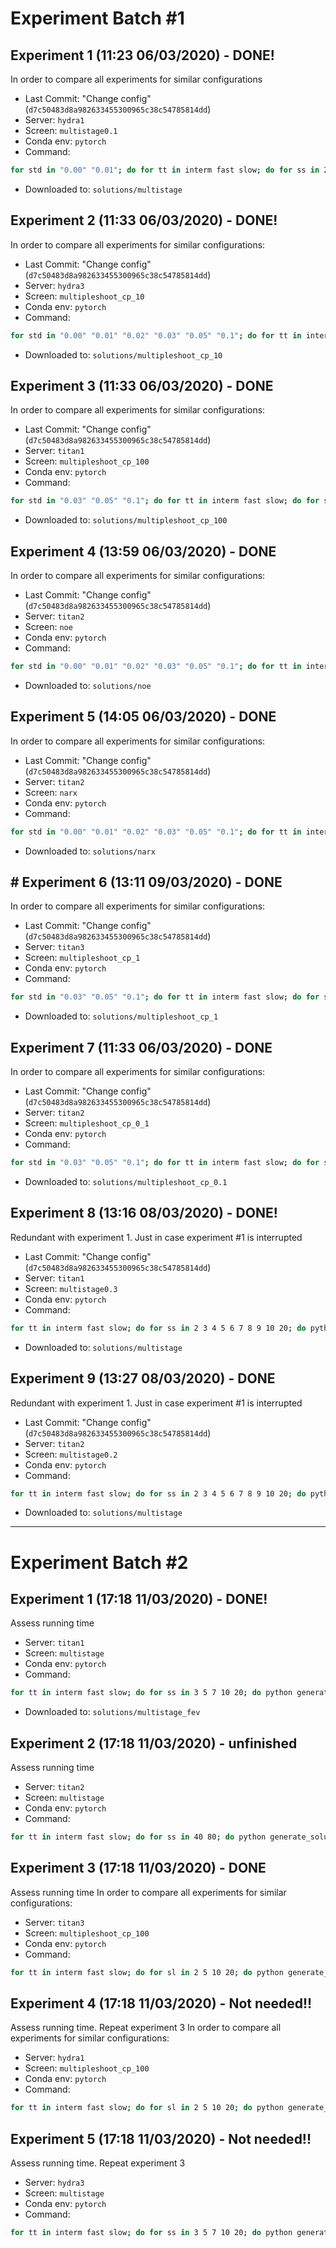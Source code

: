 # Experiment Batch #1

## Experiment 1 (11:23 06/03/2020) - DONE! 
In order to compare all experiments for similar configurations
- Last Commit: "Change config" (``d7c50483d8a982633455300965c38c54785814dd``)
- Server: ``hydra1``
- Screen: ``multistage0.1``
- Conda env: ``pytorch``
- Command:
```bash
for std in "0.00" "0.01"; do for tt in interm fast slow; do for ss in 2 3 4 5 6 7 8 9 10 20; do python generate_solutions.py --n_process 16 --n_stage $ss --time_const $tt --type multistage --noise_std $std  --folder multistage; done; done; done
```
- Downloaded to: ``solutions/multistage``

## Experiment 2 (11:33 06/03/2020) - DONE!
In order to compare all experiments for similar configurations:
- Last Commit: "Change config" (``d7c50483d8a982633455300965c38c54785814dd``)
- Server: ``hydra3``
- Screen: ``multipleshoot_cp_10``
- Conda env: ``pytorch``
- Command:
```bash 
for std in "0.00" "0.01" "0.02" "0.03" "0.05" "0.1"; do for tt in interm fast slow; do for sl in 2 5 10 20; do python generate_solutions.py --n_process 16 --shoot_len $sl --noise_std $std --time_const $tt --type multipleshoot --initial_constr_penalty 10 --folder ./multipleshoot_cp_10; done; done; done
```
- Downloaded to: ``solutions/multipleshoot_cp_10``

## Experiment 3 (11:33 06/03/2020) - DONE
In order to compare all experiments for similar configurations:
- Last Commit: "Change config" (``d7c50483d8a982633455300965c38c54785814dd``)
- Server: ``titan1``
- Screen: ``multipleshoot_cp_100``
- Conda env: ``pytorch``
- Command:
```bash
for std in "0.03" "0.05" "0.1"; do for tt in interm fast slow; do for sl in 2 5 10 20; do python generate_solutions.py --n_process 16 --shoot_len $sl --noise_std $std --time_const $tt --type multipleshoot --initial_constr_penalty 100 --folder multipleshoot_cp_100; done; done; done
```
- Downloaded to: ``solutions/multipleshoot_cp_100``

## Experiment 4 (13:59 06/03/2020) - DONE
In order to compare all experiments for similar configurations:
- Last Commit: "Change config" (``d7c50483d8a982633455300965c38c54785814dd``)
- Server: ``titan2``
- Screen: ``noe``
- Conda env: ``pytorch``
- Command:
```bash
for std in "0.00" "0.01" "0.02" "0.03" "0.05" "0.1"; do for tt in interm fast slow; do python generate_solutions.py --n_process 16 --time_const $tt --noise_std $std  --type noe --folder noe; done; done
```
- Downloaded to: ``solutions/noe``


## Experiment 5 (14:05 06/03/2020) - DONE 
In order to compare all experiments for similar configurations:
- Last Commit: "Change config" (``d7c50483d8a982633455300965c38c54785814dd``)
- Server: ``titan2``
- Screen: ``narx``
- Conda env: ``pytorch``
- Command:
```bash
for std in "0.00" "0.01" "0.02" "0.03" "0.05" "0.1"; do for tt in interm fast slow; do python generate_solutions.py --n_process 16 --time_const $tt --noise_std $std  --type narx --folder narx; done; done
```
- Downloaded to: ``solutions/narx``

## \# Experiment 6 (13:11 09/03/2020) - DONE
In order to compare all experiments for similar configurations:
- Last Commit: "Change config" (``d7c50483d8a982633455300965c38c54785814dd``)
- Server: ``titan3``
- Screen: ``multipleshoot_cp_1``
- Conda env: ``pytorch``
- Command:
```bash
for std in "0.03" "0.05" "0.1"; do for tt in interm fast slow; do for sl in 2 5 10 20; do python generate_solutions.py --n_process 16 --shoot_len $sl --noise_std $std --time_const $tt --type multipleshoot --initial_constr_penalty 1 --folder multipleshoot_cp_1; done; done; done
```
- Downloaded to: ``solutions/multipleshoot_cp_1``

##  Experiment 7 (11:33 06/03/2020) - DONE
In order to compare all experiments for similar configurations:
- Last Commit: "Change config" (``d7c50483d8a982633455300965c38c54785814dd``)
- Server: ``titan2``
- Screen: ``multipleshoot_cp_0_1``
- Conda env: ``pytorch``
- Command:
```bash
for std in "0.03" "0.05" "0.1"; do for tt in interm fast slow; do for sl in 2 5 10 20; do python generate_solutions.py --n_process 16 --shoot_len $sl --noise_std $std --time_const $tt --type multipleshoot --initial_constr_penalty 0.1 --folder multipleshoot_cp_0.1; done; done; done
```
- Downloaded to: ``solutions/multipleshoot_cp_0.1``


## Experiment 8 (13:16 08/03/2020) - DONE!
Redundant with  experiment 1. Just in case experiment \#1 is interrupted
- Last Commit: "Change config" (``d7c50483d8a982633455300965c38c54785814dd``)
- Server: ``titan1``
- Screen: ``multistage0.3``
- Conda env: ``pytorch``
- Command:
```bash
for tt in interm fast slow; do for ss in 2 3 4 5 6 7 8 9 10 20; do python generate_solutions.py --n_process 16 --n_stage $ss --time_const $tt --type multistage --noise_std "0.03"  --folder multistage; done; done
```
- Downloaded to: ``solutions/multistage``

## Experiment 9 (13:27 08/03/2020) - DONE
Redundant with  experiment 1. Just in case experiment \#1 is interrupted
- Last Commit: "Change config" (``d7c50483d8a982633455300965c38c54785814dd``)
- Server: ``titan2``
- Screen: ``multistage0.2``
- Conda env: ``pytorch``
- Command:
```bash
for tt in interm fast slow; do for ss in 2 3 4 5 6 7 8 9 10 20; do python generate_solutions.py --n_process 16 --n_stage $ss --time_const $tt --type multistage --noise_std "0.02"  --folder multistage; done; done
```
- Downloaded to: ``solutions/multistage``

-------------
# Experiment Batch #2


## Experiment 1 (17:18 11/03/2020) - DONE!
Assess running time
- Server: ``titan1``
- Screen: ``multistage``
- Conda env: ``pytorch``
- Command:
```bash
for tt in interm fast slow; do for ss in 3 5 7 10 20; do python generate_solutions.py --n_process 16 --n_stage $ss --time_const $tt --type multistage --noise_std "0.05"  --folder multistage_fev; done; done
```
- Downloaded to: ``solutions/multistage_fev``


## Experiment 2 (17:18 11/03/2020) - unfinished
Assess running time
- Server: ``titan2``
- Screen: ``multistage``
- Conda env: ``pytorch``
- Command:
```bash
for tt in interm fast slow; do for ss in 40 80; do python generate_solutions.py --n_process 16 --n_stage $ss --time_const $tt --type multistage --noise_std "0.05"  --folder multistage_fev; done; done
```


##  Experiment 3 (17:18 11/03/2020) - DONE
Assess running time
In order to compare all experiments for similar configurations:
- Server: ``titan3``
- Screen: ``multipleshoot_cp_100``
- Conda env: ``pytorch``
- Command:
```bash
for tt in interm fast slow; do for sl in 2 5 10 20; do python generate_solutions.py --n_process 16 --shoot_len $sl --noise_std "0.05" --time_const $tt --type multipleshoot --initial_constr_penalty 100 --folder multipleshoot_cp_100_fev; done; done; done
```


##  Experiment 4 (17:18 11/03/2020) - Not needed!!
Assess running time. Repeat experiment 3
In order to compare all experiments for similar configurations:
- Server: ``hydra1``
- Screen: ``multipleshoot_cp_100``
- Conda env: ``pytorch``
- Command:
```bash
for tt in interm fast slow; do for sl in 2 5 10 20; do python generate_solutions.py --n_process 16 --shoot_len $sl --noise_std "0.05" --time_const $tt --type multipleshoot --initial_constr_penalty 100 --folder multipleshoot_cp_100_fev; done; done; done
```

## Experiment 5 (17:18 11/03/2020) - Not needed!!
Assess running time. Repeat experiment 3
- Server: ``hydra3``
- Screen: ``multistage``
- Conda env: ``pytorch``
- Command:
```bash
for tt in interm fast slow; do for ss in 3 5 7 10 20; do python generate_solutions.py --n_process 16 --n_stage $ss --time_const $tt --type multistage --noise_std "0.05"  --folder multistage_fev; done; done
```